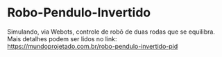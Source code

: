 # Robo-Pendulo-Invertido
Simulando, via Webots, controle de robô de duas rodas que se equilibra. Mais detalhes podem ser lidos no link: https://mundoprojetado.com.br/robo-pendulo-invertido-pid

